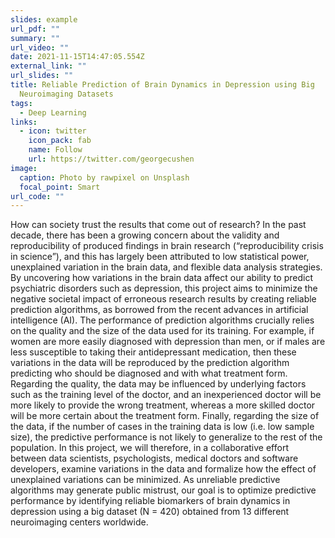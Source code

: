 ```yaml
---
slides: example
url_pdf: ""
summary: ""
url_video: ""
date: 2021-11-15T14:47:05.554Z
external_link: ""
url_slides: ""
title: Reliable Prediction of Brain Dynamics in Depression using Big
  Neuroimaging Datasets
tags:
  - Deep Learning
links:
  - icon: twitter
    icon_pack: fab
    name: Follow
    url: https://twitter.com/georgecushen
image:
  caption: Photo by rawpixel on Unsplash
  focal_point: Smart
url_code: ""
---
```

How can society trust the results that come out of research? In the past decade, there has been a growing concern about the validity and reproducibility of produced findings in brain research (“reproducibility crisis in science”), and this has largely been attributed to low statistical power, unexplained variation in the brain data, and flexible data analysis strategies. By uncovering how variations in the brain data affect our ability to predict psychiatric disorders such as depression, this project aims to minimize the negative societal impact of erroneous research results by creating reliable prediction algorithms, as borrowed from the recent advances in artificial intelligence (AI). The performance of prediction algorithms crucially relies on the quality and the size of the data used for its training. For example, if women are more easily diagnosed with depression than men, or if males are less susceptible to taking their antidepressant medication, then these variations in the data will be reproduced by the prediction algorithm predicting who should be diagnosed and with what treatment form. Regarding the quality, the data may be influenced by underlying factors such as the training level of the doctor, and an inexperienced doctor will be more likely to provide the wrong treatment, whereas a more skilled doctor will be more certain about the treatment form. Finally, regarding the size of the data, if the number of cases in the training data is low (i.e. low sample size), the predictive performance is not likely to generalize to the rest of the population. In this project, we will therefore, in a collaborative effort between data scientists, psychologists, medical doctors and software developers, examine variations in the data and formalize how the effect of unexplained variations can be minimized. As unreliable predictive algorithms may generate public mistrust, our goal is to optimize predictive performance by identifying reliable biomarkers of brain dynamics in depression using a big dataset (N = 420) obtained from 13 different neuroimaging centers worldwide.